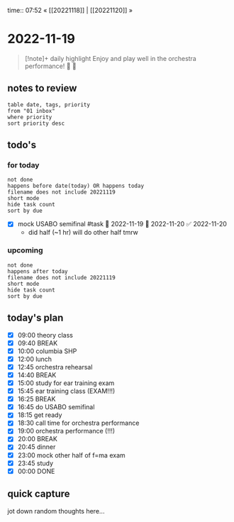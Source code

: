 time:: 07:52
« [[20221118]] | [[20221120]] »

# 2022-11-19

>[!note]+ daily highlight
>Enjoy and play well in the orchestra performance! 🎻 🎵

## notes to review
```dataview
table date, tags, priority
from "01 inbox"
where priority
sort priority desc
```
## todo's
### for today
```tasks
not done
happens before date(today) OR happens today
filename does not include 20221119
short mode
hide task count
sort by due
```
- [x] mock USABO semifinal #task 🛫 2022-11-19 📅 2022-11-20 ✅ 2022-11-20
	- did half (~1 hr) will do other half tmrw
### upcoming
```tasks
not done
happens after today
filename does not include 20221119
short mode
hide task count
sort by due
```
## today's plan
- [x] 09:00 theory class
- [x] 09:40 BREAK
- [x] 10:00 columbia SHP
- [x] 12:00 lunch
- [x] 12:45 orchestra rehearsal
- [x] 14:40 BREAK
- [x] 15:00 study for ear training exam
- [x] 15:45 ear training class (EXAM!!!)
- [x] 16:25 BREAK
- [x] 16:45 do USABO semifinal
- [x] 18:15 get ready
- [x] 18:30 call time for orchestra performance
- [x] 19:00 orchestra performance (!!!)
- [x] 20:00 BREAK
- [x] 20:45 dinner
- [x] 23:00 mock other half of f=ma exam
- [x] 23:45 study
- [x] 00:00 DONE

## quick capture
jot down random thoughts here...